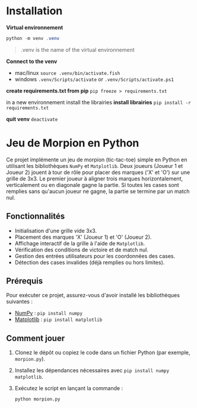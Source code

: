 # Installation 

**Virtual environnement**
```powershell
python -m venv .venv
```
> .venv is the name of the virtual environnement 

**Connect to the venv** 

- mac/linux
`source .venv/bin/activate.fish`
- windows
`.venv/Scripts/activate` or `.venv/Scripts/activate.ps1` 

**create requirements.txt from pip**
`pip freeze > requirements.txt`

in a new environnement install the librairies
**install librairies**
`pip install -r requirements.txt`

**quit venv**
`deactivate` 

# Jeu de Morpion en Python

Ce projet implémente un jeu de morpion (tic-tac-toe) simple en Python en utilisant les bibliothèques `NumPy` et `Matplotlib`. Deux joueurs (Joueur 1 et Joueur 2) jouent à tour de rôle pour placer des marques ('X' et 'O') sur une grille de 3x3. Le premier joueur à aligner trois marques horizontalement, verticalement ou en diagonale gagne la partie. Si toutes les cases sont remplies sans qu'aucun joueur ne gagne, la partie se termine par un match nul.

## Fonctionnalités

- Initialisation d'une grille vide 3x3.
- Placement des marques 'X' (Joueur 1) et 'O' (Joueur 2).
- Affichage interactif de la grille à l'aide de `Matplotlib`.
- Vérification des conditions de victoire et de match nul.
- Gestion des entrées utilisateurs pour les coordonnées des cases.
- Détection des cases invalides (déjà remplies ou hors limites).

## Prérequis

Pour exécuter ce projet, assurez-vous d'avoir installé les bibliothèques suivantes :

- [NumPy](https://numpy.org/) : `pip install numpy`
- [Matplotlib](https://matplotlib.org/) : `pip install matplotlib`

## Comment jouer

1. Clonez le dépôt ou copiez le code dans un fichier Python (par exemple, `morpion.py`).
2. Installez les dépendances nécessaires avec `pip install numpy matplotlib`.
3. Exécutez le script en lançant la commande :

   ```bash
   python morpion.py
